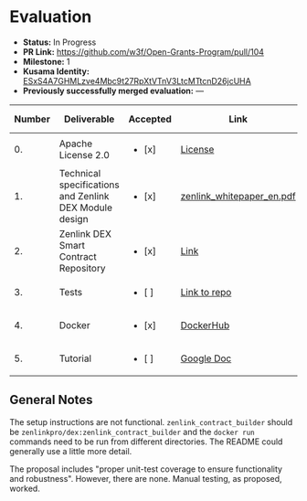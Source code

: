 # Evaluation


* **Status:** In Progress
* **PR Link:** https://github.com/w3f/Open-Grants-Program/pull/104 
* **Milestone:** 1
* **Kusama Identity:** [ESxS4A7GHMLzve4Mbc9t27RpXtVTnV3LtcMTtcnD26jcUHA](https://polkascan.io/pre/kusama/account/ESxS4A7GHMLzve4Mbc9t27RpXtVTnV3LtcMTtcnD26jcUHA)
* **Previously successfully merged evaluation:** —


| Number | Deliverable | Accepted | Link | Evaluation Notes |
| ------------- | ------------- | ------------- | ------------- |------------- |
| 0. | Apache License 2.0 | <ul><li>[x] </li></ul> |[License](https://github.com/zenlinkpro/zenlink-dex-contract/blob/main/LICENSE)| — |
| 1. | Technical specifications and Zenlink DEX Module design |<ul><li>[x] </li></ul>|[zenlink_whitepaper_en.pdf](https://github.com/zenlinkpro/whitepaper/blob/3af1af967dde202b0376ed84671de979da7693f5/en/zenlink_whitepaper_en.pdf)| v0.6, adds chapter on smart contracts |
| 2. | Zenlink DEX Smart Contract Repository |<ul><li>[x] </li></ul>|[Link](https://github.com/zenlinkpro/zenlink-dex-contract/commit/4d0da281c8e2251d11c28bea349a50c534b34ebf)| see [General Notes](#general-notes) |
| 3. | Tests | <ul><li>[ ] </li></ul> | [Link to repo](https://github.com/zenlinkpro/zenlink-dex-contract) | no unit tests |
| 4. | Docker | <ul><li>[x] </li></ul> | [DockerHub](https://hub.docker.com/layers/zenlinkpro/dex/zenlink-canvas-node/images/sha256-daad0726a1db8b5f9ed792ae778623cbc10f283c638fbaa07af5acbb48b20584?context=explore) | — |
| 5. | Tutorial | <ul><li>[ ] </li></ul> | [Google Doc](https://docs.google.com/document/d/1zoXwg0VuMGlNnUAmz9TYubKX-B2dwJ54a5z4fSYss0E/edit?usp=sharing) | no access to doc |



## General Notes

The setup instructions are not functional. `zenlink_contract_builder` should be `zenlinkpro/dex:zenlink_contract_builder` and the `docker run` commands need to be run from different directories. The README could generally use a little more detail.

The proposal includes "proper unit-test coverage to ensure functionality and robustness". However, there are none. Manual testing, as proposed, worked.
